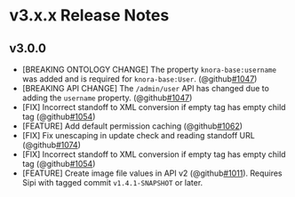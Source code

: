 # v3.x.x Release Notes


## v3.0.0

- [BREAKING ONTOLOGY CHANGE] The property `knora-base:username` was added and is required for `knora-base:User`. (@github[#1047](#1047))
- [BREAKING API CHANGE] The `/admin/user` API has changed due to adding the `username` property. (@github[#1047](#1047))
- [FIX] Incorrect standoff to XML conversion if empty tag has empty child tag (@github[#1054](#1054))
- [FEATURE] Add default permission caching (@github[#1062](#1062))
- [FIX] Fix unescaping in update check and reading standoff URL (@github[#1074](#1074))
- [FIX] Incorrect standoff to XML conversion if empty tag has empty child tag (@github[#1054](#1054))
- [FEATURE] Create image file values in API v2 (@github[#1011](#1011)). Requires Sipi with tagged commit `v1.4.1-SNAPSHOT` or later.
